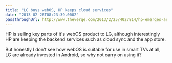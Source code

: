 ```yaml
---
title: "LG buys webOS, HP keeps cloud services"
date: "2013-02-26T08:23:39.000Z"
passthroughUrl: http://www.theverge.com/2013/2/25/4027814/hp-emerges-as-big-winner-in-webos-sale
---
```


HP is selling key parts of it's webOS product to LG, although interestingly HP are keeping the backend services such as cloud sync and the app store.

But honestly I don't see how webOS is suitable for use in smart TVs at all, LG are already invested in Android, so why not carry on using it?